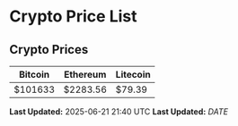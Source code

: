 # Crypto Price List

## Crypto Prices
| Bitcoin | Ethereum | Litecoin |
| ------- | -------- | -------- |
| $101633 | $2283.56 | $79.39 |
**Last Updated:** 2025-06-21 21:40 UTC
**Last Updated:** $DATE$
